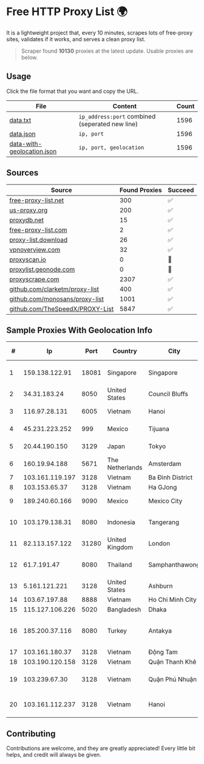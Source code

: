 
# Free HTTP Proxy List 🌍

It is a lightweight project that, every 10 minutes, scrapes lots of free-proxy sites, validates if it works, and serves a clean proxy list.


> Scraper found **10130** proxies at the latest update. Usable proxies are below.

## Usage

Click the file format that you want and copy the URL.


|File|Content|Count|
|----|-------|-----|
|[data.txt](https://raw.githubusercontent.com/themiralay/Proxy-List-World/master/data.txt)|`ip_address:port` combined (seperated new line)|1596|
|[data.json](https://raw.githubusercontent.com/themiralay/Proxy-List-World/master/data.json)|`ip, port`|1596|
|[data-with-geolocation.json](https://raw.githubusercontent.com/themiralay/Proxy-List-World/master/data-with-geolocation.json)|`ip, port, geolocation`|1596|

## Sources

|Source|Found Proxies|Succeed|
|------|-------------|-------|
|[free-proxy-list.net](https://free-proxy-list.net)|300|✅|
|[us-proxy.org](https://www.us-proxy.org)|200|✅|
|[proxydb.net](http://proxydb.net)|15|✅|
|[free-proxy-list.com](https://free-proxy-list.com/?page=&port=&type%5B%5D=http&type%5B%5D=https&up_time=0&search=Search)|2|✅|
|[proxy-list.download](https://www.proxy-list.download/HTTP)|26|✅|
|[vpnoverview.com](https://vpnoverview.com/privacy/anonymous-browsing/free-proxy-servers)|32|✅|
|[proxyscan.io](https://www.proxyscan.io)|0|🚫|
|[proxylist.geonode.com](https://proxylist.geonode.com/api/proxy-list?limit=300&page=1&sort_by=lastChecked&sort_type=desc&protocols=http,https)|0|🚫|
|[proxyscrape.com](https://api.proxyscrape.com/v2/?request=displayproxies&protocol=http&timeout=10000&country=all&ssl=all&anonymity=all)|2307|✅|
|[github.com/clarketm/proxy-list](https://raw.githubusercontent.com/clarketm/proxy-list/master/proxy-list-raw.txt)|400|✅|
|[github.com/monosans/proxy-list](https://raw.githubusercontent.com/monosans/proxy-list/main/proxies/http.txt)|1001|✅|
|[github.com/TheSpeedX/PROXY-List](https://raw.githubusercontent.com/TheSpeedX/PROXY-List/master/http.txt)|5847|✅|


## Sample Proxies With Geolocation Info

|#|Ip|Port|Country|City|Internet Service Provider|
|-|--|----|-------|----|-------------------------|
|1|159.138.122.91|18081|Singapore|Singapore|Huawei International Pte. LTD|
|2|34.31.183.24|8050|United States|Council Bluffs|Google LLC|
|3|116.97.28.131|6005|Vietnam|Hanoi|Viettel Corporation|
|4|45.231.223.252|999|Mexico|Tijuana|Distrokom S De RL De CV|
|5|20.44.190.150|3129|Japan|Tokyo|Microsoft Corporation|
|6|160.19.94.188|5671|The Netherlands|Amsterdam|Stallion Network Services Limited|
|7|103.161.119.197|3128|Vietnam|Ba Đình District|THIENCO|
|8|103.153.65.37|3128|Vietnam|Ha GJong|MAT-HN|
|9|189.240.60.166|9090|Mexico|Mexico City|Uninet S.A. de C.V.|
|10|103.179.138.31|8080|Indonesia|Tangerang|PT. Fiber Networks Indonesia|
|11|82.113.157.122|31280|United Kingdom|London|Xtraordinary|
|12|61.7.191.47|8080|Thailand|Samphanthawong|CAT Telecom Public Company Limited|
|13|5.161.121.221|3128|United States|Ashburn|Hetzner Online GmbH|
|14|103.67.197.88|8888|Vietnam|Ho Chi Minh City|VTDIGITAL|
|15|115.127.106.226|5020|Bangladesh|Dhaka|BRACNet Limited|
|16|185.200.37.116|8080|Turkey|Antakya|High Speed Telekomunikasyon ve Hab. Hiz. Ltd. Sti.|
|17|103.161.180.37|3128|Vietnam|Động Tam|THAIAN|
|18|103.190.120.158|3128|Vietnam|Quận Thanh Khê|KINGBOND|
|19|103.239.67.30|3128|Vietnam|Quận Phú Nhuận|Viet Digital Technology Liability Company|
|20|103.161.112.237|3128|Vietnam|Hanoi|Viet Digital Technology Liability Company|



## Contributing

Contributions are welcome, and they are greatly appreciated! Every
little bit helps, and credit will always be given.

